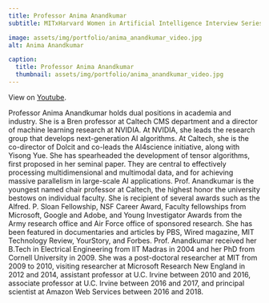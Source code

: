 ```yaml
---
title: Professor Anima Anandkumar
subtitle: MITxHarvard Women in Artificial Intelligence Interview Series with Professor Anima Anandkumar, interviewed by Katie Collins, MIT '21.

image: assets/img/portfolio/anima_anandkumar_video.jpg
alt: Anima Anandkumar

caption:
  title: Professor Anima Anandkumar
  thumbnail: assets/img/portfolio/anima_anandkumar_video.jpg
---
```


View on [Youtube](https://www.youtube.com/watch?v=qxwDR4q-rz0).

Professor Anima Anandkumar holds dual positions in academia and industry. She is a Bren professor at Caltech CMS department and a director of machine learning research at NVIDIA. At NVIDIA, she leads the research group that develops next-generation AI algorithms. At Caltech, she is the co-director of Dolcit and co-leads the AI4science initiative, along with Yisong Yue. She has spearheaded the development of tensor algorithms, first proposed in her seminal paper. They are central to effectively processing multidimensional and multimodal data, and for achieving massive parallelism in large-scale AI applications. Prof. Anandkumar is the youngest named chair professor at Caltech, the highest honor the university bestows on individual faculty. She is recipient of several awards such as the Alfred. P. Sloan Fellowship, NSF Career Award, Faculty fellowships from Microsoft, Google and Adobe, and Young Investigator Awards from the Army research office and Air Force office of sponsored research. She has been featured in documentaries and articles by PBS, Wired magazine, MIT Technology Review, YourStory, and Forbes. Prof. Anandkumar received her B.Tech in Electrical Engineering from IIT Madras in 2004 and her PhD from Cornell University in 2009. She was a post-doctoral researcher at MIT from 2009 to 2010, visiting researcher at Microsoft Research New England in 2012 and 2014, assistant professor at U.C. Irvine between 2010 and 2016, associate professor at U.C. Irvine between 2016 and 2017, and principal scientist at Amazon Web Services between 2016 and 2018. 

